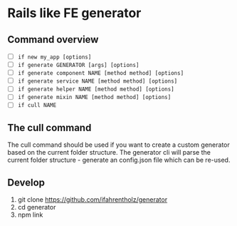# Rails like FE generator

## Command overview

- [ ] `if new my_app [options]`
- [ ] `if generate GENERATOR [args] [options]`
- [ ] `if generate component NAME [method method] [options]`
- [ ] `if generate service NAME [method method] [options]`
- [ ] `if generate helper NAME [method method] [options]`
- [ ] `if generate mixin NAME [method method] [options]`
- [ ] `if cull NAME` 

## The cull command

The cull command should be used if you want to create a custom generator based on the current folder structure.
The generator cli will parse the current folder structure - generate an config.json file which can be re-used. 

## Develop
1. git clone https://github.com/ifahrentholz/generator
2. cd generator
3. npm link